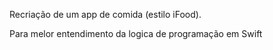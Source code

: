 Recriação de um app de comida (estilo iFood).

Para melor entendimento da logica de programação em Swift
